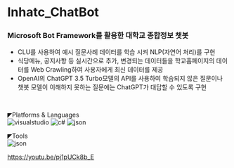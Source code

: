 # Inhatc_ChatBot

### Microsoft Bot Framework를 활용한 대학교 종합정보 챗봇
* CLU를 사용하여 예시 질문사례 데이터를 학습 시켜 NLP(자연어 처리)를 구현
* 식당메뉴, 공지사항 등 실시간으로 추가, 변경되는 데이터들을 학교홈페이지의 데이터를 Web Crawling하여 사용자에게 최신 데이터를 제공
* OpenAI의 ChatGPT 3.5 Turbo모델의 API를 사용하여 학습되지 않은 질문이나 챗봇 모델이 이해하지 못하는 질문에는 ChatGPT가 대답할 수 있도록 구현
<br>

◤Platforms & Languages<br>
![visualstudio](https://img.shields.io/badge/visualstudio-5C2D91?style=for-the-badge&logo=visualstudio&logoColor=white)
![c#](https://img.shields.io/badge/csharp-512BD4?style=for-the-badge&logo=csharp&logoColor=white)
![json](https://img.shields.io/badge/json-000000?style=for-the-badge&logo=json&logoColor=white)

◤Tools<br>
![json](https://img.shields.io/badge/json-000000?style=for-the-badge&logo=json&logoColor=white)

https://youtu.be/pj1pUCk8b_E



